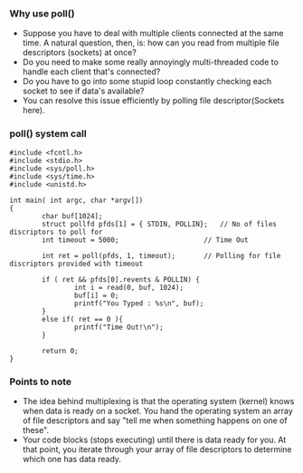 ### Why use poll()

- Suppose you have to deal with multiple clients connected at the same time. A natural question, then, is: how can you read from multiple file descriptors (sockets) at once? 
- Do you need to make some really annoyingly multi-threaded code to handle each client that's connected? 
- Do you have to go into some stupid loop constantly checking each socket to see if data's available? 
- You can resolve this issue efficiently by polling file descriptor(Sockets here).

### poll() system call

```
#include <fcntl.h>
#include <stdio.h>
#include <sys/poll.h>
#include <sys/time.h>
#include <unistd.h>

int main( int argc, char *argv[])
{
        char buf[1024];
        struct pollfd pfds[1] = { STDIN, POLLIN};   // No of files discriptors to poll for
        int timeout = 5000;                     // Time Out

        int ret = poll(pfds, 1, timeout);       // Polling for file discriptors provided with timeout

        if ( ret && pfds[0].revents & POLLIN) {
                int i = read(0, buf, 1024);
                buf[i] = 0;
                printf("You Typed : %s\n", buf);
        }
        else if( ret == 0 ){
                printf("Time Out!\n");
        }

        return 0;
}
```

### Points to note

- The idea behind multiplexing is that the operating system (kernel) knows when data is ready on a socket. You hand the operating system an array of file descriptors and say "tell me when something happens on one of these". 
- Your code blocks (stops executing) until there is data ready for you. At that point, you iterate through your array of file descriptors to determine which one has data ready.
